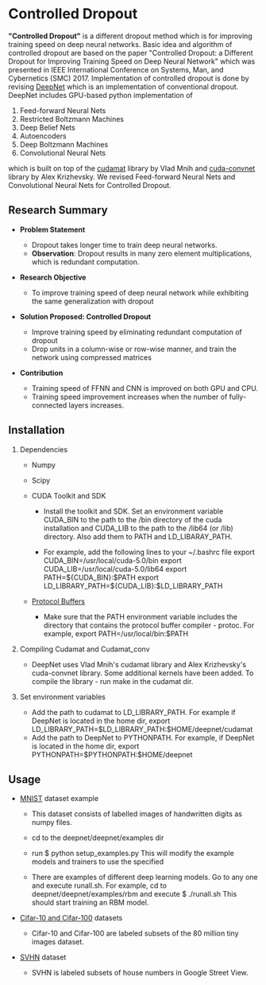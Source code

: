 Controlled Dropout
=======
**"Controlled Dropout"** is a different dropout method which is for improving training speed on deep neural networks.
Basic idea and algorithm of controlled dropout are based on the paper "Controlled Dropout: a Different Dropout for Improving Training Speed on Deep Neural Network" which was presented in IEEE International Conference on Systems, Man, and Cybernetics (SMC) 2017.
Implementation of controlled dropout is done by revising [DeepNet](https://github.com/nitishsrivastava/deepnet) which is an implementation of conventional dropout.
DeepNet includes GPU-based python implementation of

1.  Feed-forward Neural Nets
2.  Restricted Boltzmann Machines
3.  Deep Belief Nets
4.  Autoencoders
5.  Deep Boltzmann Machines
6.  Convolutional Neural Nets

which is built on top of the [cudamat](http://code.google.com/p/cudamat/) library by Vlad Mnih and [cuda-convnet](http://code.google.com/p/cuda-convnet/) library by Alex Krizhevsky. We revised Feed-forward Neural Nets and Convolutional Neural Nets for Controlled Dropout.

## Research Summary
- **Problem Statement**
    - Dropout takes longer time to train deep neural networks.
    - **Observation**: Dropout results in many zero element multiplications, which is redundant computation.

- **Research Objective**
    - To improve training speed of deep neural network while exhibiting the same generalization with dropout

- **Solution Proposed: Controlled Dropout**
    - Improve training speed by eliminating redundant computation of dropout
    - Drop units in a column-wise or row-wise manner, and train the network using compressed matrices

- **Contribution**
    - Training speed of FFNN and CNN is improved on both GPU and CPU.
    - Training speed improvement increases when the number of fully-connected layers increases.

## Installation

1. Dependencies
	- Numpy
	- Scipy
	- CUDA Toolkit and SDK
		- Install the toolkit and SDK. Set an environment variable CUDA_BIN to the path to the /bin directory of the cuda installation and CUDA_LIB to the path to the /lib64 (or /lib) directory. Also add them to PATH and LD_LIBARAY_PATH.

		- For example, add the following lines to your ~/.bashrc file
		export CUDA_BIN=/usr/local/cuda-5.0/bin
		export CUDA_LIB=/usr/local/cuda-5.0/lib64
		export PATH=\${CUDA_BIN}:\$PATH
		export LD_LIBRARY_PATH=\${CUDA_LIB}:\$LD_LIBRARY_PATH

    - [Protocol Buffers](http://code.google.com/p/protobuf/)
      - Make sure that the PATH environment variable includes the directory that contains the protocol buffer compiler - protoc. For example, export PATH=/usr/local/bin:$PATH

2. Compiling Cudamat and Cudamat_conv
    - DeepNet uses Vlad Mnih's cudamat library and Alex Krizhevsky's cuda-convnet library. Some additional kernels have been added. To compile the library - run make in the cudamat dir.

3. Set environment variables
    - Add the path to cudamat to LD_LIBRARY_PATH. For example if DeepNet is located in the home dir, export LD_LIBRARY_PATH=\$LD_LIBRARY_PATH:\$HOME/deepnet/cudamat
    - Add the path to DeepNet to PYTHONPATH. For example, if DeepNet is located in the home dir, export PYTHONPATH=\$PYTHONPATH:\$HOME/deepnet

## Usage
  - [MNIST](http://www.cs.toronto.edu/~nitish/deepnet/mnist.tar.gz) dataset example
	  - This dataset consists of labelled images of handwritten digits as numpy files.
	  - cd to the deepnet/deepnet/examples dir
	  - run
	    \$ python setup_examples.py <path to mnist dataset> <output path>
	    This will modify the example models and trainers to use the specified

    - There are examples of different deep learning models. Go to any one and execute runall.sh. For example, cd to deepnet/deepnet/examples/rbm and execute \$ ./runall.sh  This should start training an RBM model.

  - [Cifar-10 and Cifar-100](https://www.cs.toronto.edu/~kriz/cifar.html) datasets
    - Cifar-10 and Cifar-100 are labeled subsets of the 80 million tiny images dataset.

  - [SVHN](http://ufldl.stanford.edu/housenumbers/) dataset
    - SVHN is labeled subsets of house numbers in Google Street View.
